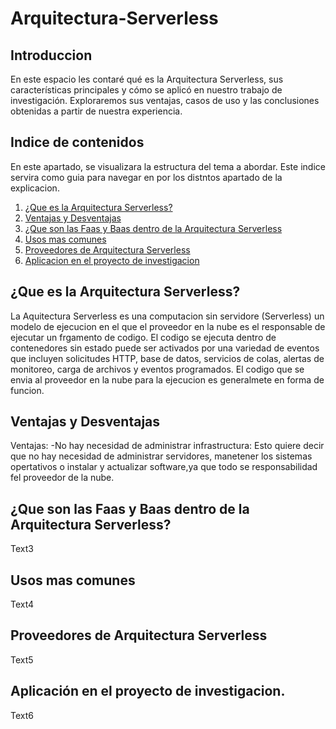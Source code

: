 # Arquitectura-Serverless

## Introduccion
En este espacio les contaré qué es la Arquitectura Serverless, sus características principales y cómo se aplicó en nuestro trabajo de investigación. Exploraremos sus ventajas, casos de uso y las conclusiones obtenidas a partir de nuestra experiencia.

## Indice de contenidos
En este apartado, se visualizara la estructura del tema a abordar. Este indice servira como guia para navegar en por los distntos apartado de la explicacion.

1. [¿Que es la Arquitectura Serverless?](#¿Que-es-la-Arquitectura-Serverless?) 
2. [Ventajas y Desventajas](#Ventajas-y-Desventajas) 
3. [¿Que son las Faas y Baas dentro de la Arquitectura Serverless](#¿Que-son-las-Faas-y-Baas-dentro-de-la-Arquitectura-Serverless)
4. [Usos mas comunes](#Usos-mas-comunes)
5. [Proveedores de Arquitectura Serverless](#Proveedores-de-Arquitectura-Serverless)
6. [Aplicacion en el proyecto de investigacion](#Aplicacion-en-el-proyecto-de-investigacion)

## ¿Que es la Arquitectura Serverless?
La Aquitectura Serverless es una computacion sin servidore (Serverless) un modelo de ejecucion en el que el proveedor en la nube es el responsable de ejecutar
un frgamento de codigo. El codigo se ejecuta dentro de contenedores sin estado puede ser activados por una variedad de eventos que incluyen solicitudes HTTP, base de datos,
servicios de colas, alertas de monitoreo, carga de archivos y eventos programados. El codigo que se envia al proveedor en la nube para la ejecucion es generalmete en forma de funcion.
## Ventajas y Desventajas
Ventajas: 
    -No hay necesidad de administrar infrastructura: Esto quiere decir que no hay necesidad de administrar servidores, manetener los sistemas opertativos o instalar y actualizar 
      software,ya que todo se responsabilidad fel proveedor de la nube.
## ¿Que son las Faas y Baas dentro de la Arquitectura Serverless?
Text3
## Usos mas comunes
Text4
## Proveedores de Arquitectura Serverless 
Text5
## Aplicación en el proyecto de investigacion.
Text6

